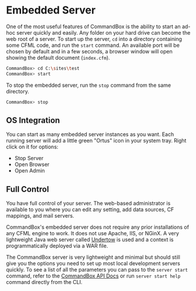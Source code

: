 # Embedded Server

One of the most useful features of CommandBox is the ability to start an ad-hoc server quickly and easily.  Any folder on your hard drive can become the web root of a server.  To start up the server, `cd` into a directory containing some CFML code, and run the `start` command.  An available port will be chosen by default and in a few seconds, a browser window will open showing the default document (`index.cfm`).

```bash
CommandBox> cd C:\sites\test
CommandBox> start
```

To stop the embedded server, run the `stop` command from the same directory.

```bash
CommandBox> stop
```

## OS Integration

You can start as many embedded server instances as you want.  Each running server will add a little green "Ortus" icon in your system tray.  Right click on it for options:

* Stop Server
* Open Browser
* Open Admin

## Full  Control

You have full control of your server. The web-based administrator is available to you where you can edit any setting, add data sources, CF mappings, and mail servers.

CommandBox's embedded server does not require any prior installations of any CFML engine to work.  It does not use Apache, IIS, or NGinX.  A very lightweight Java web server called [Undertow](http://undertow.io/) is used and a context is programmatically deployed via a WAR file.

The CommandBox server is very lightweight and minimal but should still give you the options you need to set up most local development servers quickly.  To see a list of all the parameters you can pass to the `server start` command, refer to the [CommandBox API Docs](http://apidocs.ortussolutions.com/commandbox/1.0.0/index.html?commandbox/commands/server/start.html) or run `server start help` command directly from the CLI.

